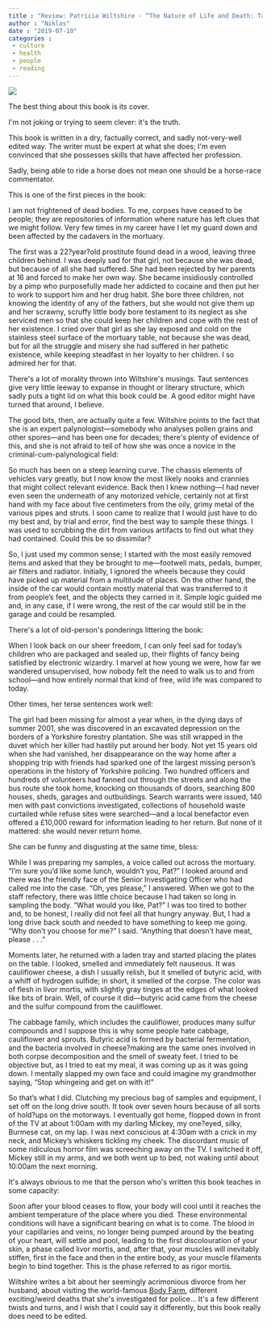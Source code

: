 ```yaml
---
title : "Review: Patricia Wiltshire - “The Nature of Life and Death: Tales of a Forensic Ecologist”"
author : "Niklas"
date : "2019-07-10"
categories : 
 - culture
 - health
 - people
 - reading
---
```


![](https://niklasblog.com/wp-content/9780525542216_5b4ff.jpg)

The best thing about this book is its cover.

I'm not joking or trying to seem clever: it's the truth.

This book is written in a dry, factually correct, and sadly not-very-well edited way. The writer must be expert at what she does; I'm even convinced that she possesses skills that have affected her profession.

Sadly, being able to ride a horse does not mean one should be a horse-race commentator.

This is one of the first pieces in the book:

I am not frightened of dead bodies. To me, corpses have ceased to be people; they are repositories of information where nature has left clues that we might follow. Very few times in my career have I let my guard down and been affected by the cadavers in the mortuary.  
  
The first was a 22?year?old prostitute found dead in a wood, leaving three children behind. I was deeply sad for that girl, not because she was dead, but because of all she had suffered. She had been rejected by her parents at 16 and forced to make her own way. She became insidiously controlled by a pimp who purposefully made her addicted to cocaine and then put her to work to support him and her drug habit. She bore three children, not knowing the identity of any of the fathers, but she would not give them up and her scrawny, scruffy little body bore testament to its neglect as she serviced men so that she could keep her children and cope with the rest of her existence. I cried over that girl as she lay exposed and cold on the stainless steel surface of the mortuary table, not because she was dead, but for all the struggle and misery she had suffered in her pathetic existence, while keeping steadfast in her loyalty to her children. I so admired her for that.

There's a lot of morality thrown into Wiltshire's musings. Taut sentences give very little leeway to expanse in thought or literary structure, which sadly puts a tight lid on what this book could be. A good editor might have turned that around, I believe.

The good bits, then, are actually quite a few. Wiltshire points to the fact that she is an expert palynologist—somebody who analyses pollen grains and other spores—and has been one for decades; there's plenty of evidence of this, and she is not afraid to tell of how she was once a novice in the criminal-cum-palynological field:

So much has been on a steep learning curve. The chassis elements of vehicles vary greatly, but I now know the most likely nooks and crannies that might collect relevant evidence. Back then I knew nothing—I had never even seen the underneath of any motorized vehicle, certainly not at first hand with my face about five centimeters from the oily, grimy metal of the various pipes and struts. I soon came to realize that I would just have to do my best and, by trial and error, find the best way to sample these things. I was used to scrubbing the dirt from various artifacts to find out what they had contained. Could this be so dissimilar?  
  
So, I just used my common sense; I started with the most easily removed items and asked that they be brought to me—footwell mats, pedals, bumper, air filters and radiator. Initially, I ignored the wheels because they could have picked up material from a multitude of places. On the other hand, the inside of the car would contain mostly material that was transferred to it from people’s feet, and the objects they carried in it. Simple logic guided me and, in any case, if I were wrong, the rest of the car would still be in the garage and could be resampled.

There's a lot of old-person's ponderings littering the book:

When I look back on our sheer freedom, I can only feel sad for today’s children who are packaged and sealed up, their flights of fancy being satisfied by electronic wizardry. I marvel at how young we were, how far we wandered unsupervised, how nobody felt the need to walk us to and from school—and how entirely normal that kind of free, wild life was compared to today.

Other times, her terse sentences work well:

The girl had been missing for almost a year when, in the dying days of summer 2001, she was discovered in an excavated depression on the borders of a Yorkshire forestry plantation. She was still wrapped in the duvet which her killer had hastily put around her body. Not yet 15 years old when she had vanished, her disappearance on the way home after a shopping trip with friends had sparked one of the largest missing person’s operations in the history of Yorkshire policing. Two hundred officers and hundreds of volunteers had fanned out through the streets and along the bus route she took home, knocking on thousands of doors, searching 800 houses, sheds, garages and outbuildings. Search warrants were issued, 140 men with past convictions investigated, collections of household waste curtailed while refuse sites were searched—and a local benefactor even offered a £10,000 reward for information leading to her return. But none of it mattered: she would never return home.

She can be funny and disgusting at the same time, bless:

While I was preparing my samples, a voice called out across the mortuary. “I’m sure you’d like some lunch, wouldn’t you, Pat?” I looked around and there was the friendly face of the Senior Investigating Officer who had called me into the case. “Oh, yes please,” I answered. When we got to the staff refectory, there was little choice because I had taken so long in sampling the body. “What would you like, Pat?” I was too tired to bother and, to be honest, I really did not feel all that hungry anyway. But, I had a long drive back south and needed to have something to keep me going. “Why don’t you choose for me?” I said. “Anything that doesn’t have meat, please . . .”  
  
Moments later, he returned with a laden tray and started placing the plates on the table. I looked, smelled and immediately felt nauseous. It was cauliflower cheese, a dish I usually relish, but it smelled of butyric acid, with a whiff of hydrogen sulfide; in short, it smelled of the corpse. The color was of flesh in livor mortis, with slightly gray tinges at the edges of what looked like bits of brain. Well, of course it did—butyric acid came from the cheese and the sulfur compound from the cauliflower.  
  
The cabbage family, which includes the cauliflower, produces many sulfur compounds and I suppose this is why some people hate cabbage, cauliflower and sprouts. Butyric acid is formed by bacterial fermentation, and the bacteria involved in cheese?making are the same ones involved in both corpse decomposition and the smell of sweaty feet. I tried to be objective but, as I tried to eat my meal, it was coming up as it was going down. I mentally slapped my own face and could imagine my grandmother saying, “Stop whingeing and get on with it!”  
  
So that’s what I did. Clutching my precious bag of samples and equipment, I set off on the long drive south. It took over seven hours because of all sorts of hold?ups on the motorways. I eventually got home, flopped down in front of the TV at about 1:00am with my darling Mickey, my one?eyed, silky, Burmese cat, on my lap. I was next conscious at 4:30am with a crick in my neck, and Mickey’s whiskers tickling my cheek. The discordant music of some ridiculous horror film was screeching away on the TV. I switched it off, Mickey still in my arms, and we both went up to bed, not waking until about 10:00am the next morning.

It's always obvious to me that the person who's written this book teaches in some capacity:

Soon after your blood ceases to flow, your body will cool until it reaches the ambient temperature of the place where you died. These environmental conditions will have a significant bearing on what is to come. The blood in your capillaries and veins, no longer being pumped around by the beating of your heart, will settle and pool, leading to the first discolouration of your skin, a phase called livor mortis, and, after that, your muscles will inevitably stiffen, first in the face and then in the entire body, as your muscle filaments begin to bind together. This is the phase referred to as rigor mortis.

Wiltshire writes a bit about her seemingly acrimonious divorce from her husband, about visiting the world-famous [Body Farm](https://en.wikipedia.org/wiki/Body_farm), different exciting/weird deaths that she's investigated for police... It's a few different twists and turns, and I wish that I could say it differently, but this book really does need to be edited.
